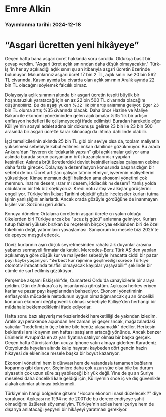 # Emre Alkin

### Yayımlanma tarihi: 2024-12-18

# “Asgari ücretten yeni hikâyeye”

Geçen hafta bana asgari ücret hakkında soru soruldu. Oldukça basit bir cevap verdim. "Asgari ücret açlık sınırından daha düşük olmayacaktır." Türk-İş 'in her ay açıkladığı açlık sınırı şu an itibarıyla asgari ücretin üzerinde bulunuyor. Malumlarınız asgari ücret 17 bin 2 TL, açlık sınırı ise 20 bin 562 TL civarında. Kasım ayında bu civarda olan açlık sınırının Aralık ayında 22 bin TL olacağını söylemek falcılık olmaz.

Dolayısıyla açlık sınırının altında bir asgari ücretin tespiti büyük bir hoşnutsuzluk yaratacağı için en az 22 bin 500 TL civarında olacağını düşünebiliriz. Bu da aşağı yukarı %32 'lik bir artış anlamına geliyor. Eğer 23 bin TL olursa artış %35 civarında olacak. Daha önce Hazine ve Maliye Bakanı ile ekonomi yönetiminden gelen açıklamalar %35 'lik bir artışın enflasyon hedefleri ile çelişmeyeceği ifade edilmişti. Buradan hareketle eğer Külliye'nin sosyal adalet adına bir dokunuşu gelirse 23 bin ile 23 bin 500 arasında bir asgari ücrette karar kılınacağı da ihtimal dahilinde olabilir.

İşçi temsilcilerinin aklında 25 bin TL gibi bir seviye olsa da, toplam maliyetin yükselmesi sebebiyle kabul edilmesi imkan dahilinde gözükmüyor. Bu arada Ankara'dan "işveren de fedakarlık yapsın" gibi açıklamalar geliyor ama aslında burada sorun çalışanların brüt kazançlarından yapılan kesintiler. Aslında brüt ücretlerdeki devlet kesintileri azalsa çalışanın cebine daha fazla girecek. Dolayısıyla dezenflasyon konusunda başarısızlığın bir sebebi de bu. Ücret artışları çalışan tatmin etmiyor, işverenin maliyetlerini yükseltiyor. Kimse memnun değil halinden ama ekonomi yönetimi çok memnun. İnat mı desem, ısrar mı desem, iddiacılık mı desem? Yanlış yolda olduklarını bir tek biz söylüyoruz. Kredi notu artışı ve alkışlar görüşlerini engelliyor. Türkiye’nin İktisat Tarihini objektif gözle inceleseler kurları tutma işinin yanlışlığını anlarlardı. Ancak orada gözüyle gördüğüne de inanmayan kişiler var. Sözümü geri aldım.

Konuya dönelim: Ortalama ücretlerin asgari ücrete en yakın olduğu ülkelerden biri Türkiye ancak bu "ucuz iş gücü" anlamına gelmiyor. Kurları tutup faizleri yüksek bırakan bu reçetenin birçok yan etkisinden biri de özel tüketimin değil, yatırımların yavaşlaması. Sanıyorum bu mesele bizi 2025'te de epeyce meşgul edecek.

Döviz kurlarının aşırı düşük seyretmesinden rahatsızlık duyanlar arasına yabancı sermayeli firmalar da katıldı. Mercedes-Benz Türk AŞ'den yapılan açıklamaya göre düşük kur ve maliyetler sebebiyle ihracatta ciddi bir pazar payı kaybı yaşanıyor. "Serbest kur rejimine geçilmediği sürece Türkiye otomotiv ihracatında telafisi olmayacak kayıplar yaşayabilir" şeklinde bir cümle de sarf edilmiş gözüküyor.

Perşembe akşamı Eskişehir'de, Cumartesi Ordu'da sanayicilerle bir araya geldim. Dün de Ankara'da iş insanlarıyla görüştüm. Açıkçası herkes eriyen karlar ve pazar payı kayıplarından bahsediyor. Ekonomi yönetiminin enflasyonla mücadele metodunun uygun olmadığını ancak şu an öncelikli konunun ekonomi değil güvenlik olması sebebiyle Külliye'den herhangi bir müdahale beklemediklerini ifade ediyorlar.

Hafta sonu bazı alışveriş merkezlerindeki hareketliliği de yakından izledim. Aralık ayı perakende açısından her zaman iyi geçer ancak, mağazalardaki satıcılar "hedefimizin üçte birine bile henüz ulaşamadık" dediler. Herkesin beklentisi aralık ayının son haftası satışların artacağı yönünde. Ancak benzer ürünlerin Avrupa'da en az yarı fiyatına satılıyor olması bir başka gerçek. Geçen hafta Gürcistan'dan ucuza Iphone satın almaya giderken Karadeniz Otoyolunda heyelan altında kalıp hayatını kaybeden dört gencin hazin hikayesi de eklenince mesele başka bir boyut kazanıyor.

Ekonomi yönetimi hem iş dünyası hem de vatandaşla tamamen bağlarını koparmış gibi duruyor. Seçimlere daha çok uzun süre olsa bile bu durum siyasetin çok uzun süre taşıyabileceği bir yük değil. Yine de şu an Suriye meselesi daha öncelikli hale geldiği için, Külliye'nin önce iç ve dış güvenlikle alakalı adımlar atılması beklenmeli.

Türkiye'nin hangi bölgesine gitsem "Hocam ekonomi nasıl düzelecek ?" diye soruluyor. Açıkçası ne 1994 ne de 2001'de bu derece endişeye şahit olmadığımı üzülerek söylemeliyim. Türkiye'nin acilen hem içeriye hem de dışarıya anlatacağı yepyeni bir hikâyeyi yaratması gerekiyor.









